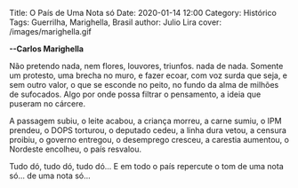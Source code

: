 Title: O País de Uma Nota só
Date: 2020-01-14 12:00
Category: Histórico
Tags: Guerrilha, Marighella, Brasil
author: Julio Lira
cover: /images/marighella.gif

  __--Carlos Marighella__

Não pretendo nada,
nem flores, louvores, triunfos.
nada de nada.
Somente um protesto,
uma brecha no muro,
e fazer ecoar,
com voz surda que seja,
e sem outro valor,
o que se esconde no peito,
no fundo da alma
de milhões de sufocados.
Algo por onde possa filtrar o pensamento,
a ideia que puseram no cárcere. 

A passagem subiu,
o leite acabou,
a criança morreu,
a carne sumiu,
o IPM prendeu,
o DOPS torturou,
o deputado cedeu,
a linha dura vetou,
a censura proibiu,
o governo entregou,
o desemprego cresceu,
a carestia aumentou,
o Nordeste encolheu,
o país resvalou.

Tudo dó,
tudo dó,
tudo dó...
E em todo o país
repercute o tom
de uma nota só...
de uma nota só...
